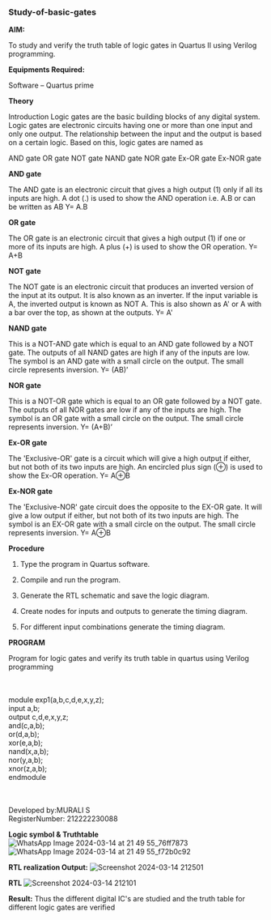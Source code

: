 ### Study-of-basic-gates

**AIM:** 

To study and verify the truth table of logic gates in Quartus II using Verilog programming.

**Equipments Required:**

Software – Quartus prime 

**Theory**

Introduction Logic gates are the basic building blocks of any digital system. Logic gates are electronic circuits having one or more than one input and only one output. The relationship between the input and the output is based on a certain logic. Based on this, logic gates are named as

AND gate OR gate NOT gate NAND gate NOR gate Ex-OR gate Ex-NOR gate

**AND gate**

The AND gate is an electronic circuit that gives a high output (1) only if all its inputs are high. A dot (.) is used to show the AND operation i.e. A.B or can be written as AB
Y= A.B

**OR gate** 

The OR gate is an electronic circuit that gives a high output (1) if one or more of its inputs are high. A plus (+) is used to show the OR operation.
Y= A+B

**NOT gate**

The NOT gate is an electronic circuit that produces an inverted version of the input at its output. It is also known as an inverter. If the input variable is A, the inverted output is known as NOT A. This is also shown as A' or A with a bar over the top, as shown at the outputs.
Y= A'

**NAND gate**

This is a NOT-AND gate which is equal to an AND gate followed by a NOT gate. The outputs of all NAND gates are high if any of the inputs are low. The symbol is an AND gate with a small circle on the output. The small circle represents inversion.
Y= (AB)’

**NOR gate**

This is a NOT-OR gate which is equal to an OR gate followed by a NOT gate. The outputs of all NOR gates are low if any of the inputs are high. The symbol is an OR gate with a small circle on the output. The small circle represents inversion.
Y= (A+B)’

**Ex-OR gate**

The 'Exclusive-OR' gate is a circuit which will give a high output if either, but not both of its two inputs are high. An encircled plus sign (⊕) is used to show the Ex-OR operation.
Y= A⊕B

**Ex-NOR gate**

The 'Exclusive-NOR' gate circuit does the opposite to the EX-OR gate. It will give a low output if either, but not both of its two inputs are high. The symbol is an EX-OR gate with a small circle on the output. The small circle represents inversion.
Y= A⊕B

**Procedure** 

1.	Type the program in Quartus software.

2.	Compile and run the program.

3.	Generate the RTL schematic and save the logic diagram.

4.	Create nodes for inputs and outputs to generate the timing diagram.

5.	For different input combinations generate the timing diagram.


**PROGRAM**

Program for logic gates and verify its truth table in quartus using Verilog programming

<br>
<br>
module exp1(a,b,c,d,e,x,y,z);<br>
input a,b;<br>
output c,d,e,x,y,z;<br>
and(c,a,b);<br>
or(d,a,b);<br>
xor(e,a,b);<br>
nand(x,a,b);<br>
nor(y,a,b);<br>
xnor(z,a,b);<br>
endmodule<br>
<br>
<br>

Developed by:MURALI S <br>
RegisterNumber: 212222230088

 
**Logic symbol & Truthtable**
![WhatsApp Image 2024-03-14 at 21 49 55_76ff7873](https://github.com/VineelaShaik/study-of-basic-gates/assets/144340862/e65b5e58-22c9-4c20-95b0-c729106d396f)
![WhatsApp Image 2024-03-14 at 21 49 55_f72b0c92](https://github.com/VineelaShaik/study-of-basic-gates/assets/144340862/2b11f4d9-a8cb-45c0-bb83-9617800d3311)

**RTL realization Output:** 
![Screenshot 2024-03-14 212501](https://github.com/VineelaShaik/study-of-basic-gates/assets/144340862/5b9261a9-3c06-4a8f-aee4-ca5de0b351bd)

**RTL**
![Screenshot 2024-03-14 212101](https://github.com/VineelaShaik/study-of-basic-gates/assets/144340862/1c4ece56-94ae-4840-b241-61dd4a06bbe6)

**Result:**
Thus the different digital IC's are studied and the truth table for different logic gates are verified

